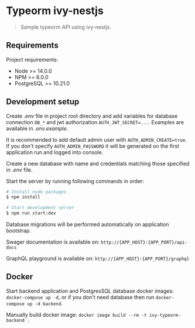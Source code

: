 # Typeorm ivy-nestjs

> Sample typeorm API using ivy-nestjs.

## Requirements

Project requirements:

* Node >= 14.0.0
* NPM >= 6.0.0
* PostgreSQL >= 10.21.0

## Development setup

Create _.env_ file in project root directory and add variables for database connection `DB_*` and jwt
authorization `AUTH_JWT_SECRET=...`. Examples are available in _.env.example_.

It is recommended to add default admin user with `AUTH_ADMIN_CREATE=true`. If you don't specify `AUTH_ADMIN_PASSWORD`
it will be generated on the first application run and logged into console.

Create a new database with name and credentials matching those specified in _.env_ file.

Start the server by running following commands in order:

```bash
# Install node packages
$ npm install

# Start development server
$ npm run start:dev
```

Database migrations will be performed automatically on application bootstrap.

Swager documentation is available on: `http://{APP_HOST}:{APP_PORT}/api-docs`

GraphQL playground is available on: `http://{APP_HOST}:{APP_PORT}/graphql`

## Docker

Start backend application and PostgresSQL database docker images: `docker-compose up -d`, or if you don't need database
then run `docker-compose up -d backend`.

Manually build docker image: `docker image build --rm -t ivy-typeorm-backend .`
